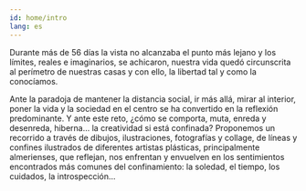 ```yaml
---
id: home/intro
lang: es
---
```


Durante más de 56 días la vista no alcanzaba el punto más lejano y los límites,
reales e imaginarios, se achicaron, nuestra vida quedó circunscrita al perímetro
de nuestras casas y con ello, la libertad tal y como la conocíamos.

Ante la paradoja de mantener la distancia social, ir más allá, mirar al
interior, poner la vida y la sociedad en el centro se ha convertido en la
reflexión predominante. Y ante este reto, ¿cómo se comporta, muta, enreda y
desenreda, hiberna… la creatividad si está confinada? Proponemos un recorrido a
través de dibujos, ilustraciones, fotografías y collage, de líneas y confines
ilustrados de diferentes artistas plásticas, principalmente almerienses, que
reflejan, nos enfrentan y envuelven en los sentimientos encontrados más comunes
del confinamiento: la soledad, el tiempo, los cuidados, la introspección…
